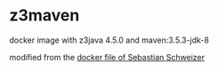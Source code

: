 # z3maven
docker image with z3java 4.5.0 and maven:3.5.3-jdk-8

modified from the [docker file of Sebastian Schweizer](https://github.com/SebastianS90/docker-z3-java/blob/latest/Dockerfile)
